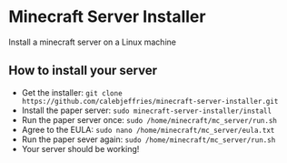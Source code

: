 # Minecraft Server Installer
Install a minecraft server on a Linux machine

## How to install your server
- Get the installer: `git clone https://github.com/calebjeffries/minecraft-server-installer.git`
- Install the paper server: `sudo minecraft-server-installer/install`
- Run the paper server once: `sudo /home/minecraft/mc_server/run.sh`
- Agree to the EULA: `sudo nano /home/minecraft/mc_server/eula.txt`
- Run the paper sever again: `sudo /home/minecraft/mc_server/run.sh`
- Your server should be working!

